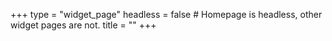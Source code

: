 +++
type = "widget_page"
headless = false  # Homepage is headless, other widget pages are not.
title = ""
+++

